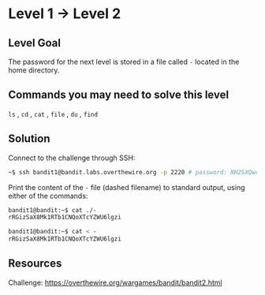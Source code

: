 # Level 1 → Level 2

## Level Goal
The password for the next level is stored in a file called `-` located in the home directory.

## Commands you may need to solve this level
`ls` , `cd` , `cat` , `file` , `du` , `find`

## Solution

Connect to the challenge through SSH:

```sh
~$ ssh bandit1@bandit.labs.overthewire.org -p 2220 # password: NH2SXQwcBdpmTEzi3bvBHMM9H66vVXjL
```

Print the content of the `-` file (dashed filename) to standard output, using either of the commands:

```sh
bandit1@bandit:~$ cat ./-
rRGizSaX8Mk1RTb1CNQoXTcYZWU6lgzi

bandit1@bandit:~$ cat < -
rRGizSaX8Mk1RTb1CNQoXTcYZWU6lgzi
```

## Resources

Challenge: https://overthewire.org/wargames/bandit/bandit2.html
